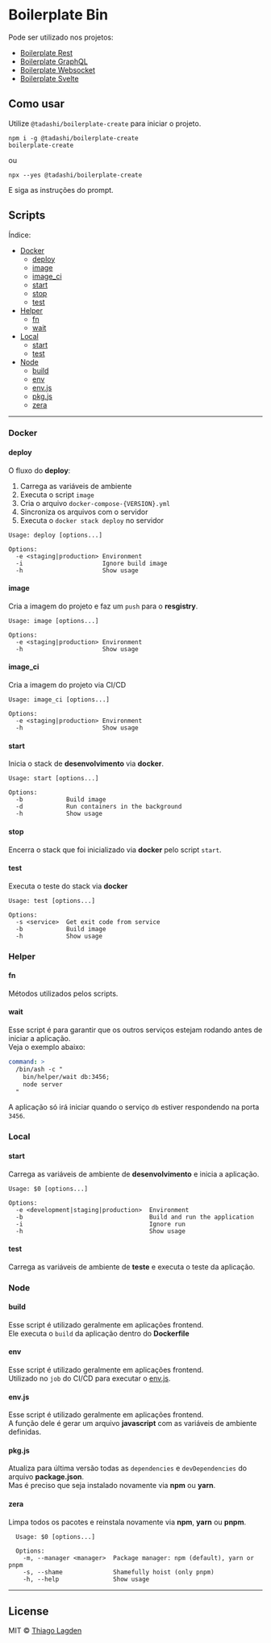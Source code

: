 # Boilerplate Bin

Pode ser utilizado nos projetos:

- [Boilerplate Rest](https://github.com/lagden/boilerplate-rest)
- [Boilerplate GraphQL](https://github.com/lagden/boilerplate-gql)
- [Boilerplate Websocket](https://github.com/lagden/boilerplate-ws)
- [Boilerplate Svelte](https://github.com/lagden/boilerplate-svelte)


## Como usar

Utilize `@tadashi/boilerplate-create` para iniciar o projeto.

```
npm i -g @tadashi/boilerplate-create
boilerplate-create
```

ou

```
npx --yes @tadashi/boilerplate-create
```

E siga as instruções do prompt.


## Scripts

Índice:

- [Docker](#docker)
    - [deploy](#deploy)
    - [image](#image)
    - [image_ci](#image_ci)
    - [start](#start)
    - [stop](#stop)
    - [test](#test)
- [Helper](#helper)
    - [fn](#fn)
    - [wait](#wait)
- [Local](#local)
    - [start](#start-1)
    - [test](#test)
- [Node](#Node)
    - [build](#build)
    - [env](#env)
    - [env.js](#env.js)
    - [pkg.js](#pkg.js)
    - [zera](#zera)

---

### Docker

#### deploy

O fluxo do **deploy**:

1. Carrega as variáveis de ambiente
2. Executa o script `image`
3. Cria o arquivo `docker-compose-{VERSION}.yml`
4. Sincroniza os arquivos com o servidor
5. Executa o `docker stack deploy` no servidor


```
Usage: deploy [options...]

Options:
  -e <staging|production> Environment
  -i                      Ignore build image
  -h                      Show usage
```


#### image

Cria a imagem do projeto e faz um `push` para o **resgistry**.


```
Usage: image [options...]

Options:
  -e <staging|production> Environment
  -h                      Show usage
```


#### image_ci

Cria a imagem do projeto via CI/CD


```
Usage: image_ci [options...]

Options:
  -e <staging|production> Environment
  -h                      Show usage
```


#### start

Inicia o stack de **desenvolvimento** via **docker**.

```
Usage: start [options...]

Options:
  -b            Build image
  -d            Run containers in the background
  -h            Show usage
```


#### stop

Encerra o stack que foi inicializado via **docker** pelo script `start`.


#### test

Executa o teste do stack via **docker**

```
Usage: test [options...]

Options:
  -s <service>  Get exit code from service
  -b            Build image
  -h            Show usage
```


### Helper

#### fn

Métodos utilizados pelos scripts.


#### wait

Esse script é para garantir que os outros serviços estejam rodando antes de iniciar a aplicação.  
Veja o exemplo abaixo:

```yml
command: >
  /bin/ash -c "
    bin/helper/wait db:3456;
    node server
  "
```

A aplicação só irá iniciar quando o serviço `db` estiver respondendo na porta `3456`.


### Local

#### start

Carrega as variáveis de ambiente de **desenvolvimento** e inicia a aplicação.

```
Usage: $0 [options...]

Options:
  -e <development|staging|production>  Environment
  -b                                   Build and run the application
  -i                                   Ignore run
  -h                                   Show usage
```


#### test

Carrega as variáveis de ambiente de **teste** e executa o teste da aplicação.


### Node

#### build

Esse script é utilizado geralmente em aplicações frontend.  
Ele executa o `build` da aplicação dentro do **Dockerfile**


#### env

Esse script é utilizado geralmente em aplicações frontend.  
Utilizado no `job` do CI/CD para executar o [env.js](#env.js).


#### env.js

Esse script é utilizado geralmente em aplicações frontend.  
A função dele é gerar um arquivo **javascript** com as variáveis de ambiente definidas.


#### pkg.js

Atualiza para última versão todas as `dependencies` e `devDependencies` do arquivo **package.json**.  
Mas é preciso que seja instalado novamente via **npm** ou **yarn**.


#### zera

Limpa todos os pacotes e reinstala novamente via **npm**, **yarn** ou **pnpm**.


```
  Usage: $0 [options...]

  Options:
    -m, --manager <manager>  Package manager: npm (default), yarn or pnpm
    -s, --shame              Shamefully hoist (only pnpm)
    -h, --help               Show usage
```


---


## License

MIT © [Thiago Lagden](https://github.com/lagden)
